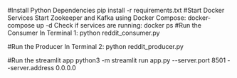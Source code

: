 #Install Python Dependencies
pip install -r requirements.txt
#Start Docker Services
Start Zookeeper and Kafka using Docker Compose: docker-compose up -d
Check if services are running: docker ps
#Run the Consumer
In Terminal 1:
python reddit_consumer.py

#Run the Producer
In Terminal 2:
python reddit_producer.py


#Run the streamlit app 
python3 -m streamlit run app.py --server.port 8501 --server.address 0.0.0.0
